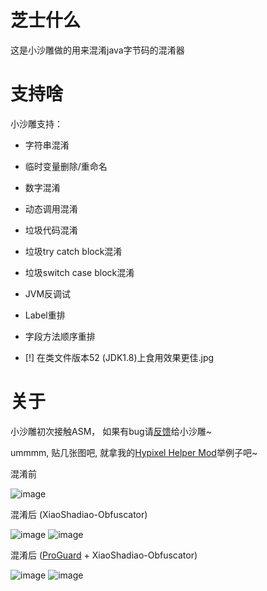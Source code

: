 # 芝士什么
这是小沙雕做的用来混淆java字节码的混淆器

# 支持啥
小沙雕支持：
- 字符串混淆
- 临时变量删除/重命名
- 数字混淆
- 动态调用混淆
- 垃圾代码混淆
- 垃圾try catch block混淆
- 垃圾switch case block混淆
- JVM反调试
- Label重排
- 字段方法顺序重排

- [!] 在类文件版本52 (JDK1.8)上食用效果更佳.jpg

# 关于
小沙雕初次接触ASM，
如果有bug请[反馈](https://hypixelhelper.pages.dev/qqg)给小沙雕~

ummmm, 贴几张图吧, 就拿我的[Hypixel Helper Mod](https://hypixelhelper.pages.dev)举例子吧~

混淆前

![image](https://github.com/user-attachments/assets/f050d586-6a51-4433-a01b-53ab077db0d1)

混淆后 (XiaoShadiao-Obfuscator)

![image](https://github.com/user-attachments/assets/d1631dd7-5187-47b3-8565-cdcb3ca1978f)
![image](https://github.com/user-attachments/assets/6256dd8d-b9b5-4131-abd4-21368bbf82fa)

混淆后 ([ProGuard](https://github.com/Guardsquare/proguard) + XiaoShadiao-Obfuscator)

![image](https://github.com/user-attachments/assets/35f6e776-5f3c-4dec-a0a1-d0cf1f2eec3b)
![image](https://github.com/user-attachments/assets/7980faf1-2b53-414e-ad2e-879e3add1e6a)
